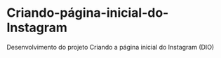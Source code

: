 # Criando-página-inicial-do-Instagram

Desenvolvimento do projeto Criando a página inicial do Instagram (DIO)
